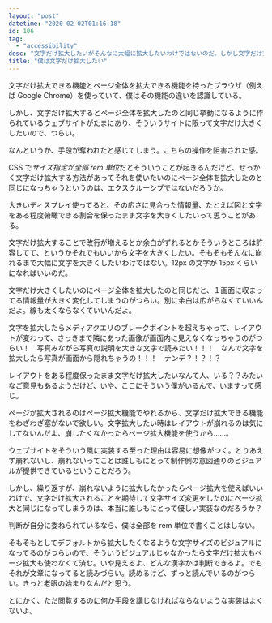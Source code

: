 ```yaml
---
layout: "post"
datetime: "2020-02-02T01:16:18"
id: 106
tag:
  - "accessibility"
desc: "文字だけ拡大したいがそんなに大幅に拡大したいわけではないのだ。しかし文字だけ拡大はしたい。"
title: "僕は文字だけ拡大したい"
---
```


文字だけ拡大できる機能とページ全体を拡大できる機能を持ったブラウザ（例えば Google Chrome）を使っていて、僕はその機能の違いを認識している。

しかし、文字だけ拡大するとページ全体を拡大したのと同じ挙動になるように作られているウェブサイトがたまにあり、そういうサイトに限って文字だけ大きくしたいので、つらい。

なんというか、手段が奪われたと感じてしまう。こちらの操作を阻害された感。

CSS で*サイズ指定が全部 rem 単位*だとそういうことが起きるんだけど、せっかく文字だけ拡大する方法があってそれを使いたいのにページ全体を拡大したのと同じになっちゃうというのは、エクスクルーシブではないだろうか。

大きいディスプレイ使ってると、その広さに見合った情報量、たとえば図と文字をある程度俯瞰できる割合を保ったまま文字を大きくしたいって思うことがある。

文字だけ拡大することで改行が増えるとか余白がずれるとかそういうところは許容してて、というかそれでもいいから文字を大きくしたい。そもそもそんなに崩れるまで大幅に文字を大きくしたいわけではない。12px の文字が 15px くらいになればいいのだ。

文字だけ大きくしたいのにページ全体を拡大したのと同じだと、１画面に収まってる情報量が大きく変化してしまうのがつらい。別に余白は広がらなくていいんだよ。線も太くならなくていいんだよ。

文字を拡大したらメディアクエリのブレークポイントを超えちゃって、レイアウトが変わって、さっきまで隣にあった画像が画面内に見えなくなっちゃうのがつらい！　写真みながら写真の説明を大きな文字で読みたい！！！　なんで文字を拡大したら写真が画面から隠れちゃうの！！！　ナンデ？！？！？

レイアウトをある程度保ったまま文字だけ拡大したいなんて人、いる？？みたいなご意見もあるようだけど、いや、ここにそういう僕がいるんで、いますって感じ。

ページが拡大されるのはページ拡大機能でやれるから、文字だけ拡大できる機能をわざわざ塞がないで欲しい。文字拡大したい時はレイアウトが崩れるのは気にしてないんだよ、崩したくなかったらページ拡大機能を使うから……。

ウェブサイトをそういう風に実装する至った理由は容易に想像がつく。とりあえず崩れないし、崩れないってことは誰しもにとって制作側の意図通りのビジュアルが提供できているということだろう。

しかし、繰り返すが、崩れないように拡大したかったらページ拡大を使えばいいわけで、文字だけ拡大されることを期待して文字サイズ変更をしたのにページ拡大と同じになってしまうのは、本当に誰しもにとって優しい実装なのだろうか？

判断が自分に委ねられているなら、僕は全部を rem 単位で書くことはしない。

そもそもとしてデフォルトから拡大したくなるような文字サイズのビジュアルになってるのがつらいので、そういうビジュアルじゃなかったら文字だけ拡大もページ拡大も使わなくて済む。いや見えるよ、どんな漢字かは判断できるよ。でもそれが文章になってると読みづらい。読めるけど、ずっと読んでいるのがつらい。きっと老眼の始まりなんだと思う。

とにかく、ただ閲覧するのに何か手段を講じなければならないような実装はよくないよ。
